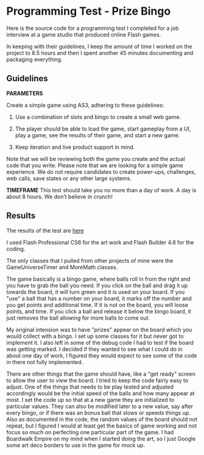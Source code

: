 # Programming Test - Prize Bingo
Here is the source code for a programming test I completed for a job interview at a game studio that produced online Flash games.

In keeping with their guidelines, I keep the amount of time I worked on the project to 8.5 hours and then I spent another 45 minutes documenting and packaging everything.

## Guidelines 
**PARAMETERS**

Create a simple game using AS3, adhering to these guidelines:1. Use a combination of slots and bingo to create a small web game.2. The player should be able to load the game, start gameplay from a UI, play a game, seethe results of their game, and start a new game.3. Keep iteration and live product support in mind.
Note that we will be reviewing both the game you create and the actual code that you write. Please note that we are looking for a simple game experience. We do not require candidates to create power-ups, challenges, web calls, save states or any other large systems. **TIMEFRAME**This test should take you no more than a day of work. A day is about 8 hours. We don’t believein crunch!

## Results

The results of the test are [here](http://amigaabttoir.github.com/ProgrammingTest-PrizeBingo)

I used Flash Professional CS6 for the art work and Flash Builder 4.6 for the coding.

The only classes that I pulled from other projects of mine were the GameUniverseTimer and MoreMath classes.

The game basically is a bingo game, where balls roll in from the right and you have to grab the ball you need. If you click on the ball and drag it up towards the board, it will turn green and it is used on your board. If you "use" a ball that has a number on your board, it marks off the number and you get points and additional time. If it is not on the board, you will loose points, and time. If you click a ball and release it below the bingo board, it just removes the ball allowing for more balls to come out.

My original intension was to have "prizes" appear on the board which you would collect with a bingo. I set up some classes for it but never got to implement it. I also left in some of the debug code I had to test if the board was getting marked. I decided if they wanted to see what I could do in about one day of work, I figured they would expect to see some of the code in there not fully implemented.

There are other things that the game should have, like a "get ready" screen to allow the user to view the board. I tried to keep the code fairly easy to adjust. One of the things that needs to be play tested and adjusted accordingly would be the initial speed of the balls and how many appear at most. I set the code up so that at a new game they are initialized to particular values. They can also be modified later to a new value, say after every bingo, or if there was an bonus ball that slows or speeds things up. Also as documented in the code, the random values of the board should not repeat, but I figured I would at least get the basics of game working and not focus so much on perfecting one particular part of the game. I had Boardwalk Empire on my mind when I started doing the art, so I just Google some art deco borders to use in the game for mock up. 
